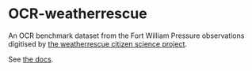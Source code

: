 # OCR-weatherrescue

An OCR benchmark dataset from the Fort William Pressure observations digitised by [the weatherrescue citizen science project](http://weatherrescue.org).

See [the docs](http://brohan.org/OCR-weatherrescue).
